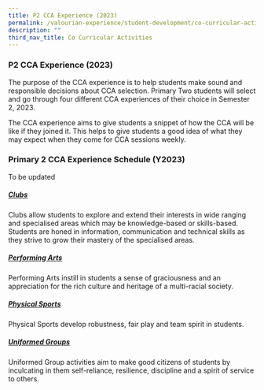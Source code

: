 ```yaml
---
title: P2 CCA Experience (2023)
permalink: /valourian-experience/student-development/co-curricular-activities/p2-cca-experience-2023/
description: ""
third_nav_title: Co Curricular Activities
---
```

### P2 CCA Experience (2023)
The purpose of the CCA experience is to help students make sound and responsible decisions about CCA selection. Primary Two students will select and go through four different CCA experiences of their choice in Semester 2, 2023.

The CCA experience aims to give students a snippet of how the CCA will be like if they joined it. This helps to give students a good idea of what they may expect when they come for CCA sessions weekly.  
  

### Primary 2 CCA Experience Schedule (Y2023)

To be updated

##### [**Clubs**](/student-development/co-curricular-activities/clubs/)<br>
Clubs allow students to explore and extend their interests in wide ranging and specialised areas which may be knowledge-based or skills-based. Students are honed in information, communication and technical skills as they strive to grow their mastery of the specialised areas.

##### [**Performing Arts**](/student-development/co-curricular-activities/performing-arts/)<br>
Performing Arts instill in students a sense of graciousness and an appreciation for the rich culture and heritage of a multi-racial society.&nbsp;

##### [**Physical Sports**](/student-development/co-curricular-activities/physical-sports/)<br>
Physical Sports develop robustness, fair play and team spirit in students.

##### [**Uniformed Groups**](/student-development/co-curricular-activities/uniformed-groups/)<br>
Uniformed Group activities aim to make good citizens of students by inculcating in them self-reliance, resilience, discipline and a spirit of service to others.